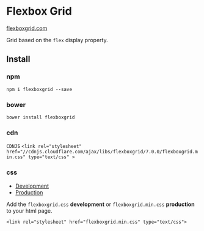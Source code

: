 Flexbox Grid
============

[flexboxgrid.com](http://flexboxgrid.com)

Grid based on the `flex` display property.

Install
-------
### npm
`npm i flexboxgrid --save`

### bower
`bower install flexboxgrid`

### cdn
<code>CDNJS</code>
`<link rel="stylesheet" href="//cdnjs.cloudflare.com/ajax/libs/flexboxgrid/7.0.0/flexboxgrid.min.css" type="text/css" >`

### css
* [Development](https://raw.githubusercontent.com/kristoferjoseph/flexboxgrid/master/dist/flexboxgrid.css)
* [Production](https://raw.githubusercontent.com/kristoferjoseph/flexboxgrid/master/dist/flexboxgrid.min.css)

Add the `flexboxgrid.css` __development__ or `flexboxgrid.min.css` __production__ to your html page.

```
<link rel="stylesheet" href="flexboxgrid.min.css" type="text/css">
```
